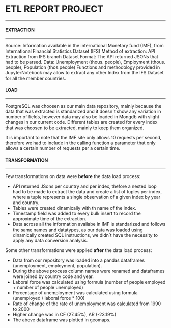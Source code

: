 # ETL REPORT PROJECT
---

#### EXTRACTION
---
Source: Information available in the international Monetary fund (IMF), from International Financial Statistics Dataset (IFS)
Method of extraction: API Extraction from IFS branch Dataset
Format: The API returned JSONs that had to be parsed.
Data: Unemployment (thous. people), Employment (thous. people), Population (thos.people)
Functions and methodology provided in JupyterNotebook may allow to extract any other Index from the IFS Dataset for all the member countries.

#### LOAD
---

PostgreSQL was choosen as our main data repository, mainly because the data that was extracted is standarized and it doesn´t show any variation in number of fields,
however data may also be loaded in Mongdb with slight changes in our current code.
Different tables are created for every index that was choosen to be extracted, mainly to keep them organized.

It is important to note that the IMF site only allows 10 requests per second, therefore we had to include in the calling function a parameter that only allows a certain number of requests per a certain time. 

#### TRANSFORMATION
---

Few transformations on data were __before__ the data load process:
* API returned JSons per country and per index, thefore a nested loop had to be made to extract the data and create a list of tuples per index,  where a tuple represents a single observation of a given index by year and country.
* Tables were created dinamically with th name of the index.
* Timestamp field was added to every bulk insert to record the approximate time of the extraction.
* Data across all the information availabe in IMF is standarized and follows the same names and datatypes, as our data was loaded using dinamically created SQL instructions, we didn´t have the necessity to apply any data conversion analysis.

Some other transformations were applied __after__ the data load process:
* Data from our repository was loaded into a pandas dataframes (unemployment, employment, population).
* During the above process column names were renamed and dataframes were joined by country code and year.
* Laboral force was calculated using formula (number of people employed + number of people unemployed)
* Percentage of unemployment was calculated using formula (unemployed / laboral force * 100)
* Rate of change of the rate of unemployment was calculated from 1990 to 2000
* Higher change was in CF (27.45%), AR (-23.19%)
* The above dataframe was plotted in geomaps.






